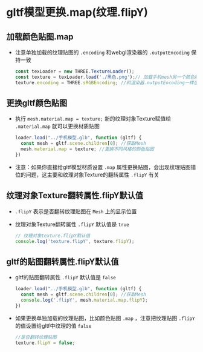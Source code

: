 # gltf模型更换.map(纹理.flipY)

## 加载颜色贴图.map

+ 注意单独加载的纹理贴图的 `.encoding` 和webgl渲染器的 `.outputEncoding` 保持一致

  ```js
  const texLoader = new THREE.TextureLoader();
  const texture = texLoader.load('./黑色.png');// 加载手机mesh另一个颜色贴图
  texture.encoding = THREE.sRGBEncoding; //和渲染器.outputEncoding一样值
  ```

## 更换gltf颜色贴图

+ 执行 `mesh.material.map = texture;` 新的纹理对象Texture赋值给 `.material.map` 就可以更换材质贴图

  ```js
  loader.load("../手机模型.glb", function (gltf) {
    const mesh = gltf.scene.children[0]; //获取Mesh
    mesh.material.map = texture; //更换不同风格的颜色贴图
  })
  ```

+ 注意：如果你直接给gltf模型材质设置 `.map` 属性更换贴图，会出现纹理贴图错位的问题，这主要和纹理对象Texture的翻转属性 `.flipY` 有关

## 纹理对象Texture翻转属性.flipY默认值

+ `.flipY` 表示是否翻转纹理贴图在 `Mesh` 上的显示位置

+ 纹理对象Texture翻转属性 `.flipY` 默认值是 `true`

  ```js
  // 纹理对象texture.flipY默认值
  console.log('texture.flipY', texture.flipY);
  ```

## gltf的贴图翻转属性.flipY默认值

+ gltf的贴图翻转属性 `.flipY` 默认值是 `false`

  ```js
  loader.load("../手机模型.glb", function (gltf) {
    const mesh = gltf.scene.children[0]; //获取Mesh
    console.log('.flipY', mesh.material.map.flipY);
  })
  ```

+ 如果更换单独加载的纹理贴图，比如颜色贴图 `.map` ，注意把纹理贴图 `.flipY` 的值设置给gltf中纹理的值 `false`

  ```js
  //是否翻转纹理贴图
  texture.flipY = false;
  ```
